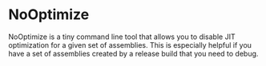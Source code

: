 NoOptimize
==========

NoOptimize is a tiny command line tool that allows you to disable JIT optimization for a given set of assemblies. This is especially helpful if you have a set of assemblies created by a release build that you need to debug.